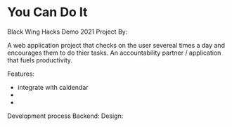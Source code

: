 # You Can Do It
Black Wing Hacks Demo 2021
Project By: 

A web application project that checks on the user severeal times a day and encourages them to do thier tasks. An accountability partner / application that fuels productivity. 

Features: 
- integrate with caldendar
- 
- 

Development process
Backend:
Design: 
